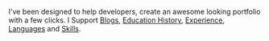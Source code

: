 I've been designed to help developers, create an awesome looking portfolio with a few clicks. I Support [Blogs](/blogs), [Education History](#education-history), [Experience](#experiencey), [Languages](#languages) and [Skills](#skills).
